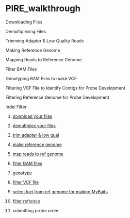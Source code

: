 # PIRE_walkthrough

Downloading Files

Demultiplexing Files

Trimming Adapter & Low Quality Reads

Making Reference Genome

Mapping Reads to Reference Genome

Filter BAM Files

Genotyping BAM Files to make VCF

Filtering VCF File to Identify Contigs for Probe Development

Filtering Reference Genome for Probe Development

Indel Filter

1. [download your files](https://github.com/orgs/philippinespire/teams/operation_mybaits/discussions/2)

2. [demultiplex your files](https://github.com/orgs/philippinespire/teams/operation_mybaits/discussions/3)

3. [trim adapter & low qual](https://github.com/orgs/philippinespire/teams/operation_mybaits/discussions/4)

4. [make reference genome](https://github.com/orgs/philippinespire/teams/operation_mybaits/discussions/5)

5. [map reads to ref genome](https://github.com/orgs/philippinespire/teams/operation_mybaits/discussions/6)

6. [filter BAM files](https://github.com/orgs/philippinespire/teams/operation_mybaits/discussions/7)

7. [genotype](https://github.com/orgs/philippinespire/teams/operation_mybaits/discussions/8)

8. [filter VCF file](https://github.com/orgs/philippinespire/teams/operation_mybaits/discussions/9)

9. [select loci from ref genome for making MyBaits](https://github.com/orgs/philippinespire/teams/operation_mybaits/discussions/9/comments/8)

10. [filter refrence](https://github.com/orgs/philippinespire/teams/operation_mybaits/discussions/10)

11. submitting probe order
